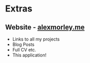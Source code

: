 # Extras

## Website - <a href=http://alexmorley.me>alexmorley.me</a>
- Links to all my projects
- Blog Posts
- Full CV etc.
- This application! <!--Including a bouns link to the repository (& a live interactive version) of this application itself (built primarily using the javascript library reveal.js). -->

